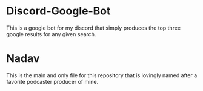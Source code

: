 # Discord-Google-Bot
This is a google bot for my discord that simply produces the top three google results for any given search.

# Nadav
This is the main and only file for this repository that is lovingly named after a favorite podcaster producer of mine.
